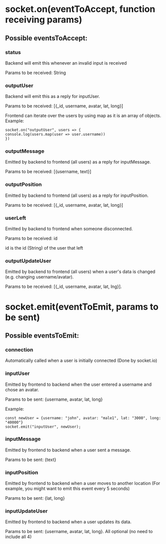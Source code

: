 # socket.on(eventToAccept, function receiving params)

## Possible eventsToAccept:

### status

Backend will emit this whenever an invalid input is received

Params to be received: String

### outputUser

Backend will emit this as a reply for inputUser.

Params to be received: [{_id, username, avatar, lat, long}]

Frontend can iterate over the users by using map as it is an array of objects. Example:

```
socket.on("outputUser", users => {
console.log(users.map(user => user.username))
})
```

### outputMessage

Emitted by backend to frontend (all users) as a reply for inputMessage.

Params to be received: [{username, text}]

### outputPosition

Emitted by backend to frontend (all users) as a reply for inputPosition.

Params to be received: [{_id, username, avatar, lat, long}]

### userLeft

Emitted by backend to frontend when someone disconnected.

Params to be received: id

id is the id (String) of the user that left

### outputUpdateUser

Emitted by backend to frontend (all users) when a user's data is changed (e.g. changing username/avatar).

Params to be received: [{_id, username, avatar, lat, lng}].

# socket.emit(eventToEmit, params to be sent)

## Possible eventsToEmit:

### connection

Automatically called when a user is initially connected (Done by socket.io)

### inputUser

Emitted by frontend to backend when the user entered a username and chose an avatar.

Params to be sent: {username, avatar, lat, long}

Example:

```
const newUser = {username: "john", avatar: "male1", lat: "3000", long: "40000"}
socket.emit("inputUser", newUser);
```

### inputMessage

Emitted by frontend to backend when a user sent a message.

Params to be sent: {text}

### inputPosition

Emitted by frontend to backend when a user moves to another location (For example, you might want to emit this event every 5 seconds)

Params to be sent: {lat, long}

### inputUpdateUser

Emitted by frontend to backend when a user updates its data.

Params to be sent: {username, avatar, lat, long}. All optional (no need to include all 4)
